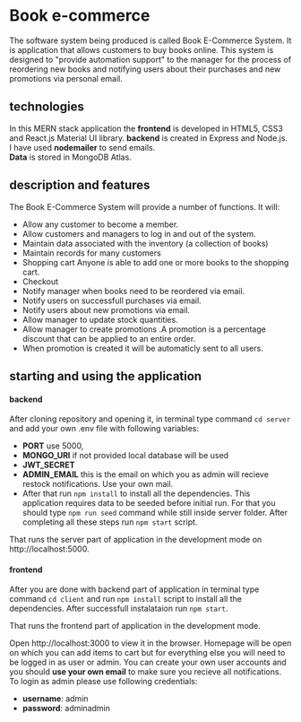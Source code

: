 # Book e-commerce
The software system being produced is called Book E-Commerce System. It is application that allows customers to buy books online. This system is designed to "provide automation support" to the manager for the process of reordering new books and notifying users about their purchases and new promotions via personal email. 

## technologies
In this MERN stack application the **frontend** is developed in HTML5, CSS3 and React.js Material UI library. **backend** is created in Express and Node.js. I have used **nodemailer** to send emails.  
**Data** is stored in MongoDB Atlas.

## description and features
The Book E-Commerce System will provide a number of functions. It will: 
- Allow any customer to become a member. 
- Allow customers and managers to log in and out of the system.
- Maintain data associated with the inventory (a collection of books)  
- Maintain records for many customers 
- Shopping cart Anyone is able to add one or more books to the shopping cart.  
- Checkout 
- Notify manager when books need to be reordered via email.
- Notify users on successfull purchases via email.
- Notify users about new promotions via email.
- Allow manager to update stock quantities. 
- Allow manager to create promotions .A promotion is a percentage discount that can be applied to an entire order.   
- When promotion is created it will be automaticly sent to all users.


## starting and using the application

#### backend

After cloning repository and opening it, in terminal type command `cd server` and add your own .env file with following variables: 
- **PORT** use 5000,  
- **MONGO_URI** if not provided local database will be used 
- **JWT_SECRET** 
- **ADMIN_EMAIL** this is the email on which you as admin will recieve restock notifications. Use your own mail.
- After that run `npm install` to install all the dependencies. This application requires data to be seeded before initial run. For that you should type `npm run seed` command while still inside server folder. After completing all these steps run `npm start` script. 

That runs the server part of application in the development mode on http://localhost:5000.

#### frontend

After you are done with backend part of application in terminal type command `cd client` and run `npm install` script to install all the dependencies. After successfull instalataion run `npm start`. 

That runs the frontend part of application in the development mode.

Open http://localhost:3000 to view it in the browser. Homepage will be open on which you can add items to cart but for everything else you will need to be logged in as user or admin. You can create your own user accounts and you should **use your own email** to make sure you recieve all notifications. To login as admin please use following credentials: 

- **username**: admin
- **password**: adminadmin




